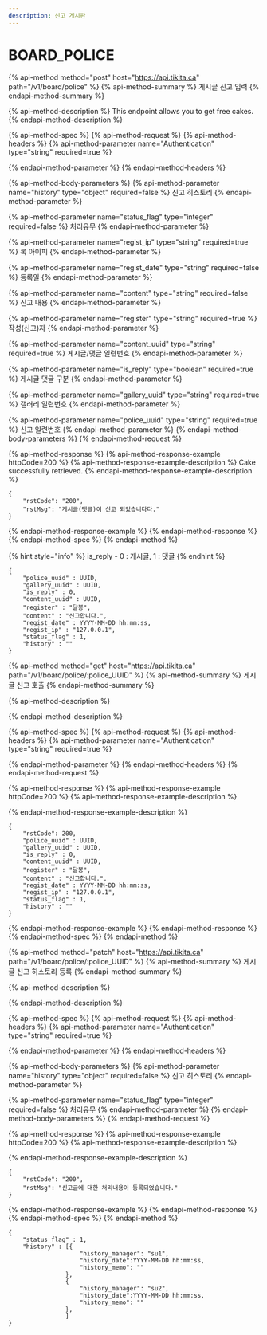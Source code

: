 ```yaml
---
description: 신고 게시판
---
```


# BOARD\_POLICE

{% api-method method="post" host="https://api.tikita.ca" path="/v1/board/police" %}
{% api-method-summary %}
게시글 신고 입력 
{% endapi-method-summary %}

{% api-method-description %}
This endpoint allows you to get free cakes.
{% endapi-method-description %}

{% api-method-spec %}
{% api-method-request %}
{% api-method-headers %}
{% api-method-parameter name="Authentication" type="string" required=true %}

{% endapi-method-parameter %}
{% endapi-method-headers %}

{% api-method-body-parameters %}
{% api-method-parameter name="history" type="object" required=false %}
신고 히스토리 
{% endapi-method-parameter %}

{% api-method-parameter name="status\_flag" type="integer" required=false %}
처리유무 
{% endapi-method-parameter %}

{% api-method-parameter name="regist\_ip" type="string" required=true %}
록 아이피 
{% endapi-method-parameter %}

{% api-method-parameter name="regist\_date" type="string" required=false %}
등록일 
{% endapi-method-parameter %}

{% api-method-parameter name="content" type="string" required=false %}
신고 내용 
{% endapi-method-parameter %}

{% api-method-parameter name="register" type="string" required=true %}
작성\(신고\)자 
{% endapi-method-parameter %}

{% api-method-parameter name="content\_uuid" type="string" required=true %}
게시글/댓글 일련번호 
{% endapi-method-parameter %}

{% api-method-parameter name="is\_reply" type="boolean" required=true %}
게시글 댓글 구분 
{% endapi-method-parameter %}

{% api-method-parameter name="gallery\_uuid" type="string" required=true %}
갤러리 일련번호 
{% endapi-method-parameter %}

{% api-method-parameter name="police\_uuid" type="string" required=true %}
신고 일련번호 
{% endapi-method-parameter %}
{% endapi-method-body-parameters %}
{% endapi-method-request %}

{% api-method-response %}
{% api-method-response-example httpCode=200 %}
{% api-method-response-example-description %}
Cake successfully retrieved.
{% endapi-method-response-example-description %}

```
{
    "rstCode": "200",
    "rstMsg": "게시글(댓글)이 신고 되었습니다다."
}
```
{% endapi-method-response-example %}
{% endapi-method-response %}
{% endapi-method-spec %}
{% endapi-method %}

{% hint style="info" %}
is\_reply - 0 : 게시글, 1 : 댓글
{% endhint %}

```text
{
    "police_uuid" : UUID,
    "gallery_uuid" : UUID,
    "is_reply" : 0,
    "content_uuid" : UUID,
    "register" : "달봉",
    "content" : "신고합니다.",    
    "regist_date" : YYYY-MM-DD hh:mm:ss,
    "regist_ip" : "127.0.0.1",        
    "status_flag" : 1,
    "history" : ""
}
```

{% api-method method="get" host="https://api.tikita.ca" path="/v1/board/police/:police\_UUID" %}
{% api-method-summary %}
게시글 신고 호출 
{% endapi-method-summary %}

{% api-method-description %}

{% endapi-method-description %}

{% api-method-spec %}
{% api-method-request %}
{% api-method-headers %}
{% api-method-parameter name="Authentication" type="string" required=true %}

{% endapi-method-parameter %}
{% endapi-method-headers %}
{% endapi-method-request %}

{% api-method-response %}
{% api-method-response-example httpCode=200 %}
{% api-method-response-example-description %}

{% endapi-method-response-example-description %}

```
{
    "rstCode": 200,
    "police_uuid" : UUID,
    "gallery_uuid" : UUID,
    "is_reply" : 0,
    "content_uuid" : UUID,
    "register" : "달봉",
    "content" : "신고합니다.",    
    "regist_date" : YYYY-MM-DD hh:mm:ss,
    "regist_ip" : "127.0.0.1",        
    "status_flag" : 1,
    "history" : ""
}
```
{% endapi-method-response-example %}
{% endapi-method-response %}
{% endapi-method-spec %}
{% endapi-method %}

{% api-method method="patch" host="https://api.tikita.ca" path="/v1/board/police/:police\_UUID" %}
{% api-method-summary %}
게시글 신고 히스토리 등록 
{% endapi-method-summary %}

{% api-method-description %}

{% endapi-method-description %}

{% api-method-spec %}
{% api-method-request %}
{% api-method-headers %}
{% api-method-parameter name="Authentication" type="string" required=true %}

{% endapi-method-parameter %}
{% endapi-method-headers %}

{% api-method-body-parameters %}
{% api-method-parameter name="history" type="object" required=false %}
신고 히스토리 
{% endapi-method-parameter %}

{% api-method-parameter name="status\_flag" type="integer" required=false %}
처리유무 
{% endapi-method-parameter %}
{% endapi-method-body-parameters %}
{% endapi-method-request %}

{% api-method-response %}
{% api-method-response-example httpCode=200 %}
{% api-method-response-example-description %}

{% endapi-method-response-example-description %}

```
{
    "rstCode": "200",
    "rstMsg": "신고글에 대한 처리내용이 등록되었습니다."
}
```
{% endapi-method-response-example %}
{% endapi-method-response %}
{% endapi-method-spec %}
{% endapi-method %}

```text
{
    "status_flag" : 1,
    "history" : [{
                    "history_manager": "su1",
                    "history_date":YYYY-MM-DD hh:mm:ss,
                    "history_memo": ""
                },
                {
                    "history_manager": "su2",
                    "history_date":YYYY-MM-DD hh:mm:ss,
                    "history_memo": ""
                },                
                ]
}
```




